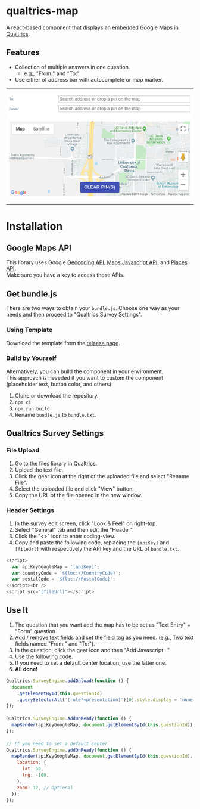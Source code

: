 # qualtrics-map

A react-based component that displays an embedded Google Maps in [Qualtrics](https://www.qualtrics.com).

## Features

- Collection of multiple answers in one question.
  - e.g., "From:" and "To:"
- Use either of address bar with autocomplete or map marker.

---

![Example](example.png)

---

# Installation

## Google Maps API

This library uses Google [Geocoding API](https://developers.google.com/maps/documentation/geocoding/overview), [Maps Javascript API](https://developers.google.com/maps/documentation/javascript/tutorial), and [Places API](https://developers.google.com/places/web-service/intro).  
Make sure you have a key to access those APIs.

## Get bundle.js

There are two ways to obtain your `bundle.js`. Choose one way as your needs and then proceed to "Qualtrics Survey Settings".

### Using Template

Download the template from the [relaese page](https://github.com/keita-makino/qualtrics-map/releases).

### Build by Yourself

Alternatively, you can build the component in your environment.  
This approach is neeeded if you want to custom the component (placeholder text, button color, and others).

1. Clone or download the repository.
1. `npm ci`
1. `npm run build`
1. Rename `bundle.js` to `bundle.txt`.

## Qualtrics Survey Settings

### File Upload

1. Go to the files library in Qualtrics.
1. Upload the text file.
1. Click the gear icon at the right of the uploaded file and select "Rename File".
1. Select the uploaded file and click "View" button.
1. Copy the URL of the file opened in the new window.

### Header Settings

1. In the survey edit screen, click "Look & Feel" on right-top.
1. Select "General" tab and then edit the "Header".
1. Click the "<>" icon to enter coding-view.
1. Copy and paste the following code, replacing the `[apiKey]` and `[fileUrl]` with respectively the API key and the URL of `bundle.txt`.

```javascript
<script>
  var apiKeyGoogleMap = '[apiKey]';
  var countryCode = '${loc://CountryCode}';
  var postalCode = '${loc://PostalCode}';
</script><br />
<script src="[fileUrl]"></script>
```

## Use It

1. The question that you want add the map has to be set as "Text Entry" + "Form" question.
1. Add / remove text fields and set the field tag as you need. (e.g., Two text fields named "From:" and "To:").
1. In the question, click the gear icon and then "Add Javascript..."
1. Use the following code.
1. If you need to set a default center location, use the latter one.
1. **All done!**

```javascript
Qualtrics.SurveyEngine.addOnload(function () {
  document
    .getElementById(this.questionId)
    .querySelectorAll('[role*=presentation]')[0].style.display = 'none';
});

Qualtrics.SurveyEngine.addOnReady(function () {
  mapRender(apiKeyGoogleMap, document.getElementById(this.questionId));
});

// If you need to set a default center
Qualtrics.SurveyEngine.addOnReady(function () {
  mapRender(apiKeyGoogleMap, document.getElementById(this.questionId), {
    location: {
      lat: 50,
      lng: -100,
    },
    zoom: 12, // Optional
  });
});
```
